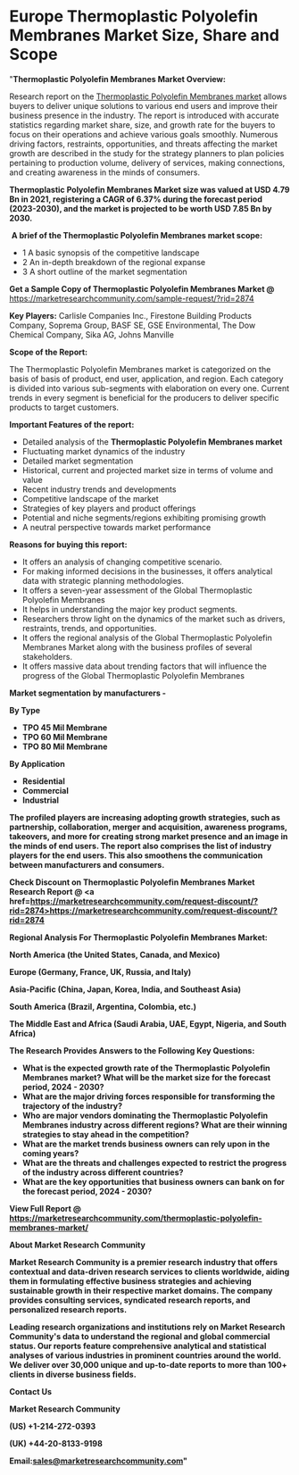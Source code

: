 # Europe Thermoplastic Polyolefin Membranes Market Size, Share and Scope
"<strong>Thermoplastic Polyolefin Membranes Market Overview:</strong>

Research report on the <a href=https://marketresearchcommunity.com/thermoplastic-polyolefin-membranes-market/>Thermoplastic Polyolefin Membranes market</a> allows buyers to deliver unique solutions to various end users and improve their business presence in the industry. The report is introduced with accurate statistics regarding market share, size, and growth rate for the buyers to focus on their operations and achieve various goals smoothly. Numerous driving factors, restraints, opportunities, and threats affecting the market growth are described in the study for the strategy planners to plan policies pertaining to production volume, delivery of services, making connections, and creating awareness in the minds of consumers.

<strong>Thermoplastic Polyolefin Membranes Market size was valued at USD 4.79 Bn in 2021, registering a CAGR of 6.37% during the forecast period (2023-2030), and the market is projected to be worth USD 7.85 Bn by 2030.</strong>

 <Strong>A brief of the Thermoplastic Polyolefin Membranes market scope:</Strong>
<ul>
 <li>1  A basic synopsis of the competitive landscape</li>
 <li>2  An in-depth breakdown of the regional expanse</li>
 <li>3  A short outline of the market segmentation</li>
</ul>
<strong>Get a Sample Copy of Thermoplastic Polyolefin Membranes Market @ </b></strong><a href=https://marketresearchcommunity.com/sample-request/?rid=2874><u>https://marketresearchcommunity.com/sample-request/?rid=2874</u></a>

<strong>Key Players:</strong> 
Carlisle Companies Inc., Firestone Building Products Company, Soprema Group, BASF SE, GSE Environmental, The Dow Chemical Company, Sika AG, Johns Manville

<strong>Scope of the Report:</strong>

The Thermoplastic Polyolefin Membranes market is categorized on the basis of basis of product, end user, application, and region. Each category is divided into various sub-segments with elaboration on every one. Current trends in every segment is beneficial for the producers to deliver specific products to target customers.

<strong><b>Important Features of the report:</b></strong>
<ul>
  <li>Detailed analysis of the <strong><b>Thermoplastic Polyolefin Membranes </b></strong><strong><b>market</b></strong></li>
  <li>Fluctuating market dynamics of the industry</li>
  <li>Detailed market segmentation</li>
  <li>Historical, current and projected market size in terms of volume and value</li>
  <li>Recent industry trends and developments</li>
  <li>Competitive landscape of the market</li>
  <li>Strategies of key players and product offerings</li>
  <li>Potential and niche segments/regions exhibiting promising growth</li>
  <li>A neutral perspective towards market performance</li>
</ul>
<strong><b>Reasons for buying this report:</b></strong>
<ul>
  <li>It offers an analysis of changing competitive scenario.</li>
  <li>For making informed decisions in the businesses, it offers analytical data with strategic planning methodologies.</li>
  <li>It offers a seven-year assessment of the Global Thermoplastic Polyolefin Membranes</li>
  <li>It helps in understanding the major key product segments.</li>
  <li>Researchers throw light on the dynamics of the market such as drivers, restraints, trends, and opportunities.</li>
  <li>It offers the regional analysis of the Global Thermoplastic Polyolefin Membranes Market along with the business profiles of several stakeholders.</li>
  <li>It offers massive data about trending factors that will influence the progress of the Global Thermoplastic Polyolefin Membranes</li>
</ul>

<strong>Market segmentation by manufacturers -</strong>


<strong><strong>By Type</strong></h4>
<ul>
 	<li>TPO 45 Mil Membrane</li>
 	<li>TPO 60 Mil Membrane</li>
 	<li>TPO 80 Mil Membrane</li>
</ul>
<strong><strong>By Application</strong></h4>
<ul>
 	<li>Residential</li>
 	<li>Commercial</li>
 	<li>Industrial</li>
</ul>

The profiled players are increasing adopting growth strategies, such as partnership, collaboration, merger and acquisition, awareness programs, takeovers, and more for creating strong market presence and an image in the minds of end users. The report also comprises the list of industry players for the end users. This also smoothens the communication between manufacturers and consumers.

<strong><b>Check Discount on Thermoplastic Polyolefin Membranes Market Research Report @ </b></strong><a href=https://marketresearchcommunity.com/request-discount/?rid=2874><u>https://marketresearchcommunity.com/request-discount/?rid=2874</u></a>

<strong>Regional Analysis For Thermoplastic Polyolefin Membranes Market:</strong>

<strong>North America</strong> (the United States, Canada, and Mexico)

<strong>Europe</strong> (Germany, France, UK, Russia, and Italy)

<strong>Asia-Pacific</strong> (China, Japan, Korea, India, and Southeast Asia)

<strong>South America</strong> (Brazil, Argentina, Colombia, etc.)

<strong>The Middle East and Africa</strong> (Saudi Arabia, UAE, Egypt, Nigeria, and South Africa)

<strong>The Research Provides Answers to the Following Key Questions:</strong>
<ul>
 	<li>What is the expected growth rate of the Thermoplastic Polyolefin Membranes market? What will be the market size for the forecast period, 2024 - 2030?</li>
 	<li>What are the major driving forces responsible for transforming the trajectory of the industry?</li>
 	<li>Who are major vendors dominating the Thermoplastic Polyolefin Membranes industry across different regions? What are their winning strategies to stay ahead in the competition?</li>
 	<li>What are the market trends business owners can rely upon in the coming years?</li>
 	<li>What are the threats and challenges expected to restrict the progress of the industry across different countries?</li>
 	<li>What are the key opportunities that business owners can bank on for the forecast period, 2024 - 2030?</li>
</ul>

<strong>View Full Report @</strong> <a href=https://marketresearchcommunity.com/thermoplastic-polyolefin-membranes-market/>https://marketresearchcommunity.com/thermoplastic-polyolefin-membranes-market/</a>

<strong>About Market Research Community</strong>

Market Research Community is a premier research industry that offers contextual and data-driven research services to clients worldwide, aiding them in formulating effective business strategies and achieving sustainable growth in their respective market domains. The company provides consulting services, syndicated research reports, and personalized research reports.

Leading research organizations and institutions rely on Market Research Community's data to understand the regional and global commercial status. Our reports feature comprehensive analytical and statistical analyses of various industries in prominent countries around the world. We deliver over 30,000 unique and up-to-date reports to more than 100+ clients in diverse business fields.

<strong>Contact Us</strong>

<strong>Market Research Community</strong>

(US) +1-214-272-0393

(UK) +44-20-8133-9198

<strong>Email:</strong>sales@marketresearchcommunity.com"
